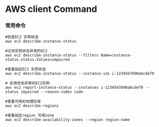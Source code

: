 # AWS client Command

### 常用命令 
    #检查EC2 实例状态 
    aws ec2 describe-instance-status

    #过滤实例状态异常的EC2
    aws ec2 describe-instance-status --filters Name=instance-status.status,Values=impaired

    #查看指定EC2 实例状态
    aws ec2 describe-instance-status --instance-ids i-1234567890abcdef0

    # 反馈状态异常的EC2实例
    aws ec2 report-instance-status --instances i-1234567890abcdef0 --status impaired --reason-codes code

    #查看可用的地理区域
    aws ec2 describe-regions

    #查看指定region 可用zone
    aws ec2 describe-availability-zones --region region-name

